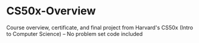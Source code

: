 # CS50x-Overview
Course overview, certificate, and final project from Harvard's CS50x (Intro to Computer Science) – No problem set code included
